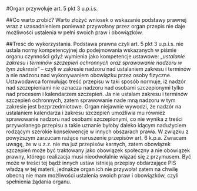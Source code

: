 #Organ przywołuje art. 5 pkt 3 u.p.i.s.

##Co warto zrobić?
Warto złożyć wniosek o wskazanie podstawy prawnej wraz z uzasadnieniem ponieważ przywołany przez organ przepis nie daje  możliwości ustalenia w pełni swoich praw i obowiązków.

##Treść do wykorzystania.
Podstawa prawna czyli art. 5 pkt 3 u.p.i.s. nie ustala normy kompetencyjnej do podejmowania wskazanych w piśmie organu czynności gdyż wymienia jako kompetencje ustawowe: „*ustalanie zakresu i terminów szczepień ochronnych oraz sprawowanie nadzoru w tym zakresie*” – czyli w zakresie nadzoru nad ustalaniem zakresu i terminów a nie nadzoru nad wykonywaniem obowiązku przez osoby fizyczne. Ustawodawca formułując treść przepisu w taki sposób normuje, iż nadzór nad szczepieniami nie oznacza nadzoru nad osobami szczepionymi tylko nad procesem i kalendarzem szczepień. Ja nie ustalam zakresu i terminów szczepień ochronnych, zatem sprawowanie nade mną nadzoru w tym zakresie jest bezprzedmiotowe. Organ niejawnie wywodzi, że nadzór na ustalaniem kalendarza i zakresu szczepień umożliwia mu również sprawowanie nadzoru nad osobami szczepionymi, co nie wynika z treści przywołanego przepisu a takie uznanie byłoby daleko idącym nadużyciem rodzącym szerokie konsekwencje w innych obszarach prawa. W związku z powyższym zarzucam rażące naruszenie przepisów art. 6 k.p.a. Zwracam uwagę, że w u.z.z. nie ma już przepisów karnych, zatem obowiązek szczepień może być traktowany jako obowiązek społeczny a nie obowiązek prawny, którego realizacja musi nieodwołalnie wiązać się z przymusem. Być może w treści tej bądź innych ustaw istnieją przepisy obdarzające PIS władzą w tej materii, jednakże organ ich nie przywołał zatem na chwilę obecną nie mam możliwości ustalenia swoich praw i obowiązków, czyli spełnienia żądania organu.
